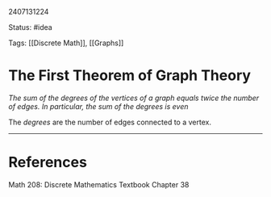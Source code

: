 2407131224

Status: #idea

Tags: [[Discrete Math]], [[Graphs]]

# The First Theorem of Graph Theory


*The sum of the degrees of the vertices of a graph equals twice the number of edges. In particular, the sum of the degrees is even*

The *degrees* are the number of edges connected to a vertex. 

---
# References

Math 208: Discrete Mathematics Textbook Chapter 38 